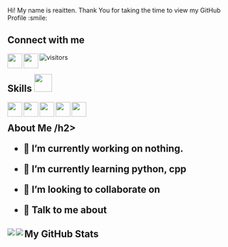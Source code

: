 


</p>
<div size='20px'> Hi! My name is reaitten. Thank You for taking the time to view my GitHub Profile :smile: 
<h2 align='left'> Connect with me</h2>
<p align = 'left'>
<a href = 'https://www.twitter.com/@knotreaitten'> <img width = '33px' align= 'left' src="https://raw.githubusercontent.com/rahulbanerjee26/githubAboutMeGenerator/main/icons/twitter.svg"/></a> 
<a href = 'https://www.github.com/reaitten'> <img width = '33px' align= 'left' src="https://raw.githubusercontent.com/rahulbanerjee26/githubAboutMeGenerator/main/icons/github.svg"/></a> 
</p>
</div>

![visitors](https://visitor-badge.glitch.me/badge?page_id=reaitten.reaitten)
  
<h2 align='left'> Skills <img src = "https://media2.giphy.com/media/QssGEmpkyEOhBCb7e1/giphy.gif?cid=ecf05e47a0n3gi1bfqntqmob8g9aid1oyj2wr3ds3mg700bl&rid=giphy.gif" width = 40px> </h2>
<p align = 'left'>
<img width ='33px' align='left' src ='https://raw.githubusercontent.com/rahulbanerjee26/githubAboutMeGenerator/main/icons/android.svg'>
<img width ='33px' align='left' src ='https://raw.githubusercontent.com/rahulbanerjee26/githubAboutMeGenerator/main/icons/youtube.svg'>
<img width ='33px' align='left' src ='https://raw.githubusercontent.com/rahulbanerjee26/githubAboutMeGenerator/main/icons/cpp.svg'>
<img width ='33px' align='left' src ='https://raw.githubusercontent.com/rahulbanerjee26/githubAboutMeGenerator/main/icons/discord.svg'>
<img width ='33px' align='left' src ='https://raw.githubusercontent.com/rahulbanerjee26/githubAboutMeGenerator/main/icons/python.svg'>
<br>
</p>
<h2> About Me /h2>

- 🔭 I’m currently working on nothing.

- 🌱 I’m currently learning python, cpp 

- 👯 I’m looking to collaborate on  

- 💬 Talk to me about  




<h2> My GitHub Stats
<a href="https://github.com/anuraghazra/github-readme-stats">
<img align="left" src="https://github-readme-stats.vercel.app/api?username=reaitten&count_private=true&show_icons=true&theme=default" />
</a>
<a href="https://github.com/anuraghazra/convoychat">
<img align="left" src="https://github-readme-stats.vercel.app/api/top-langs/?username=reaitten&theme=default" />
</a>

<!-- BLOG-POST-LIST:START -->
<!-- BLOG-POST-LIST:END -->


